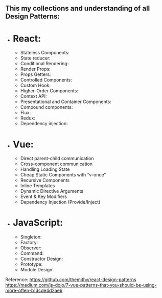 ## This my collections and understanding of all Design Patterns:

- # React:

  - Stateless Components:
  - State reducer:
  - Conditional Rendering:
  - Render Props:
  - Props Getters:
  - Controlled Components:
  - Custom Hook:
  - Higher-Order Components:
  - Context API:
  - Presentational and Container Components:
  - Compound components:
  - Flux:
  - Redux:
  - Dependency injection:

- # Vue:

  - Direct parent-child communication
  - Cross-component communication
  - Handling Loading State
  - Cheap Static Components with “v-once”
  - Recursive Components
  - Inline Templates
  - Dynamic Directive Arguments
  - Event & Key Modifiers
  - Dependency Injection (Provide/Inject)

- # JavaScript:
  - Singleton:
  - Factory:
  - Observer:
  - Command:
  - Constructor Design:
  - Prototype:
  - Module Design:

Reference:
https://github.com/themithy/react-design-patterns
https://medium.com/js-dojo/7-vue-patterns-that-you-should-be-using-more-often-b13cde4d2ae6
